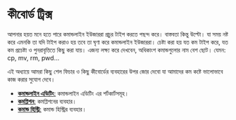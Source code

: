 # কীবোর্ড ট্রিক্স #

আপনার হয়ত মনে হতে পারে কমান্ডলাইন ইউজাররা প্রচুর টাইপ করতে পছন্দ করে। বাস্তবতা কিন্তু উল্টো। যা সময় নষ্ট করে এমনকি তা যদি টাইপ করাও হয় তবে তা ঘৃণা করে কমান্ডলাইন ইউজাররা। চেষ্টা করা হয় যত কম টাইপ করে, যত কম প্রচেষ্টা ও পুনরাবৃত্তিতে কিছু করা যায়। এজন্য লক্ষ্য করে দেখবেন, অধিকাংশ কমান্ডগুলোর নাম বেশ ছোট। যেমন: cp, mv, rm, pwd...

এই অধ্যায়ে আমরা কিছু শেল ফিচার ও কিছু কীবোর্ডের ব্যবহারের উপর জোর দেবো যা আমাদের কম কষ্টে ভালোভাবে কাজ করার সুযোগ দেবে।

*  [**কমান্ডলাইন এডিটিং**:](1.5.1.commandlineediting.md) কমান্ডলাইন এডিটিং এর শর্টকার্টসমূহ।
*  [**কমপ্লিশন**:](1.5.2.completion.md) কমপ্লিশনের ব্যবহার।
*  [**কমান্ড হিস্ট্রি**:](1.5.3.history.md) কমান্ড হিস্ট্রির ব্যবহার।